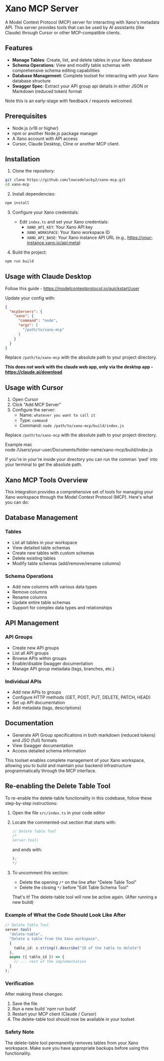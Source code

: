 # Xano MCP Server

A Model Context Protocol (MCP) server for interacting with Xano's metadata API. This server provides tools that can be used by AI assistants (like Claude) through Cursor or other MCP-compatible clients.

## Features

- **Manage Tables**: Create, list, and delete tables in your Xano database
- **Schema Operations**: View and modify table schemas with comprehensive schema editing capabilities
- **Database Management**: Complete toolset for interacting with your Xano database structure
- **Swagger Spec**: Extract your API group api details in either JSON or Markdown (reduced token) format

Note this is an early-stage with feedback / requests welcomed.

## Prerequisites

- Node.js (v16 or higher)
- npm or another Node.js package manager
- A Xano account with API access
- Cursor, Claude Desktop, Cline or another MCP client.

## Installation

1. Clone the repository:
```bash
git clone https://github.com/lowcodelocky2/xano-mcp.git
cd xano-mcp
```

2. Install dependencies:
```bash
npm install
```

3. Configure your Xano credentials:
   - Edit `index.ts` and set your Xano credentials:
     - `XANO_API_KEY`: Your Xano API key
     - `XANO_WORKSPACE`: Your Xano workspace ID
     - `XANO_API_BASE`: Your Xano instance API URL (e.g., https://your-instance.xano.io/api:meta)

4. Build the project:
```bash
npm run build
```

## Usage with Claude Desktop

Follow this guide - https://modelcontextprotocol.io/quickstart/user

Update your config with: 
```json
{
  "mcpServers": {
    "xano": {
      "command": "node",
      "args": [
        "/path/to/xano-mcp"
      ]
    }
  }
} 
```

Replace `/path/to/xano-mcp` with the absolute path to your project directory.

**This does not work with the claude web app, only via the desktop app - https://claude.ai/download**

## Usage with Cursor

1. Open Cursor
2. Click "Add MCP Server"
3. Configure the server:
   - Name: `whatever you want to call it`
   - Type: `command`
   - Command: `node /path/to/xano-mcp/build/index.js`

Replace `/path/to/xano-mcp` with the absolute path to your project directory.

Example mac  
node /Users/your-user/Documents/folder-name/xano-mcp/build/index.js

If you're in your're inside your directory you can run the comman 'pwd' into your terminal to get the absolute path.

## Xano MCP Tools Overview

This integration provides a comprehensive set of tools for managing your Xano workspace through the Model Context Protocol (MCP). Here's what you can do:

## Database Management

### Tables
- List all tables in your workspace
- View detailed table schemas
- Create new tables with custom schemas
- Delete existing tables
- Modify table schemas (add/remove/rename columns)

### Schema Operations
- Add new columns with various data types
- Remove columns
- Rename columns
- Update entire table schemas
- Support for complex data types and relationships

## API Management

### API Groups
- Create new API groups
- List all API groups
- Browse APIs within groups
- Enable/disable Swagger documentation
- Manage API group metadata (tags, branches, etc.)

### Individual APIs
- Add new APIs to groups
- Configure HTTP methods (GET, POST, PUT, DELETE, PATCH, HEAD)
- Set up API documentation
- Add metadata (tags, descriptions)

## Documentation
- Generate API Group specifications in both markdown (reduced tokens) and JSO (full) formats
- View Swagger documentation
- Access detailed schema information

This toolset enables complete management of your Xano workspace, allowing you to build and maintain your backend infrastructure programmatically through the MCP interface. 

## Re-enabling the Delete Table Tool

To re-enable the delete-table functionality in this codebase, follow these step-by-step instructions:

1. Open the file `src/index.ts` in your code editor
2. Locate the commented-out section that starts with:
   ```typescript
   // Delete Table Tool
   /*
   server.tool(
   ```
   and ends with:
   ```typescript
   );
   */
   ```

3. To uncomment this section:
   - Delete the opening `/*` on the line after "Delete Table Tool"
   - Delete the closing `*/` before "Edit Table Schema Tool"
   
   That's it! The delete-table tool will now be active again.   (After running a new build)

### Example of What the Code Should Look Like After

```typescript
// Delete Table Tool
server.tool(
  "delete-table",
  "Delete a table from the Xano workspace",
  {
    table_id: z.string().describe("ID of the table to delete")
  },
  async ({ table_id }) => {
    // ... rest of the implementation
  }
);
```

### Verification
After making these changes:
1. Save the file
2. Run a new build `npm run build'
3. Restart your MCP client (Claude / Cursor)
4. The delete-table tool should now be available in your toolset

### Safety Note
The delete-table tool permanently removes tables from your Xano workspace. Make sure you have appropriate backups before using this functionality. 
